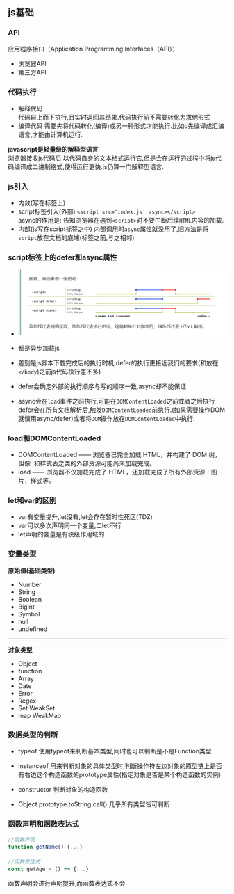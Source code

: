 ## js基础

### API
应用程序接口（Application Programming Interfaces（API））

- 浏览器API
- 第三方API


### 代码执行
- 解释代码  
  代码自上而下执行,且实时返回其结果.代码执行前不需要转化为求他形式
- 编译代码
  需要先将代码转化(编译)成另一种形式才能执行.比如c先编译成汇编语言,才能由计算机运行.

**javascript是轻量级的解释型语言**  
浏览器接收js代码后,以代码自身的文本格式运行它,但是会在运行的过程中将js代码编译成二进制格式,使得运行更快.js仍算一门解释型语言.

### js引入
- 内敛(写在标签上)
- script标签引入(外部)
  `<script src='index.js' async></script>`  
  async的作用是: 告知浏览器在遇到`<script>`时不要中断后续`HTML`内容的加载.
- 内部(js写在script标签之中)
  内部调用时`async`属性就没用了,旧方法是将`script`放在文档的底端(</body>标签之前,与之相邻)

### script标签上的defer和async属性
- ![实例](./assets/async%26defer.png "async和defer")

- 都是异步加载js
- 差别是js脚本下载完成后的执行时机,defer的执行更接近我们的要求(和放在`</body`)之前js代码执行差不多)
- defer会确定外部的执行顺序与写的顺序一致.async却不能保证
- async会在`load`事件之前执行,可能在`DOMContentLoaded`之前或者之后执行defer会在所有文档解析后,触发`DOMContentLoaded`前执行.(如果需要操作DOM就慎用async/defer)或者将`DOM`操作放在`DOMContentLoaded`中执行.


### load和DOMContentLoaded
- DOMContentLoaded —— 浏览器已完全加载 HTML，并构建了 DOM 树，但像 <img> 和样式表之类的外部资源可能尚未加载完成。
- load —— 浏览器不仅加载完成了 HTML，还加载完成了所有外部资源：图片，样式等。

### let和var的区别

- var有变量提升,let没有,let会存在暂时性死区(TDZ)
- var可以多次声明同一个变量,二let不行
- let声明的变量是有块级作用域的

### 变量类型
**原始值(基础类型)**
- Number
- String
- Boolean
- Bigint
- Symbol
- null
- undefined  
--------------------
**对象类型**
  - Object
  - function
  - Array
  - Date
  - Error
  - Regex
  - Set WeakSet
  - map WeakMap

### 数据类型的判断
- typeof
  使用typeof来判断基本类型,同时也可以判断是不是Function类型
- instanceof
  用来判断对象的具体类型时,判断操作符左边对象的原型链上是否有右边这个构造函数的prototype属性(指定对象是否是某个构造函数的实例)

- constructor
  判断对象的构造函数
- Object.prototype.toString.call()
  几乎所有类型皆可判断


### 函数声明和函数表达式
```js
//函数声明
function getName() {...}

//函数表达式
const getAge = () => {...}
```
  函数声明会进行声明提升,而函数表达式不会



